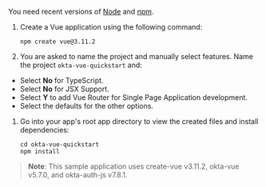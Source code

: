 You need recent versions of [Node](https://nodejs.org/en/) and [npm](https://www.npmjs.com/).

1. Create a Vue application using the following command:

   ```shell
   npm create vue@3.11.2
   ```

2. You are asked to name the project and manually select features. Name the project `okta-vue-quickstart` and:

* Select **No** for TypeScript.
* Select **No** for JSX Support.
* Select **Y** to add Vue Router for Single Page Application development.
* Select the defaults for the other options.

1. Go into your app's root app directory to view the created files and install dependencies:

   ```shell
   cd okta-vue-quickstart
   npm install
   ```

> **Note**: This sample application uses create-vue v3.11.2, okta-vue v5.7.0, and okta-auth-js v7.8.1.
